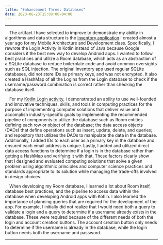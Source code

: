 ```yaml
---
title: "Enhancement Three: Databases"
date: 2023-06-23T15:00:00-04:00
---
```


---

&emsp;The artifact I have selected to improve to demonstrate my ability in algorithms and data structure is the [Inventory application](https://github.com/trevor-leon/CS-360_Mobile_Arch_and_Programming) I created almost a year ago for my Mobile Architecture and Development class. Specifically, I rewrote the Login Activity in Kotlin instead of Java because Google considers it the best new way to develop Android apps. I wanted to follow best practices and utilize a Room database, which acts as an abstraction of a SQLite database to reduce boilerplate code and avoid common oversights such as SQL injection. The original Inventory app used regular SQLite databases, did not store IDs as primary keys, and was not encrypted. It also created a HashMap of all the Logins from the Login database to check if the username/password combination is correct rather than checking the database itself.

&emsp;For my [Kotlin Login activity](https://github.com/trevor-leon/CS-499-Kotlin-Login), I demonstrated an ability to use well-founded and innovative techniques, skills, and tools in computing practices for the purpose of implementing computer solutions that deliver value and accomplish industry-specific goals by implementing the recommended pipeline of components to utilize the database such as Room entities defining each row or object of the database; the data access objects (DAOs) that define operations such as insert, update, delete, and queries; and repository that utilizes the DAOs to manipulate the data in the database. Additionally, I added IDs to each user as a primary key in the database and ensured each email address is unique. Lastly, I added and utilized direct data access functions to determine if a login is in the database rather than getting a HashMap and verifying it with that. These factors clearly show that I designed and evaluated computing solutions that solve a given problem using algorithmic principles and computer science practices and standards appropriate to its solution while managing the trade-offs involved in design choices.

&emsp;When developing my Room database, I learned a lot about Room itself, database best practices, and the pipeline to access data within the database when developing Android apps with Kotlin. I also learned the importance of planning queries that are required for the development of the app. For example, I initially did not realize that I would need both a query to validate a login and a query to determine if a username already exists in the database. These were required because of the different needs of both the login and account creation buttons. The account creation button only needs to determine if the username is already in the database, while the login button needs both the username and password.

---
